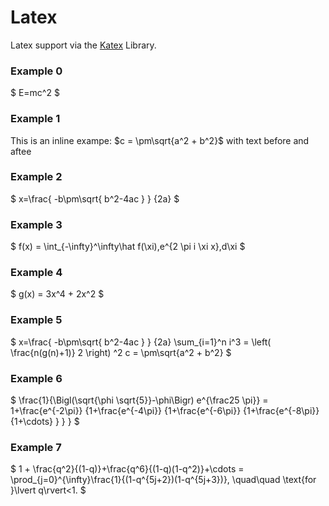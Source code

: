 # Latex

Latex support via the [Katex](https://katex.org/) Library.

### Example 0

$
E=mc^2
$

### Example 1

This is an inline exampe: $c = \pm\sqrt{a^2 + b^2}$ with text before and aftee

### Example 2


$
x=\frac{ -b\pm\sqrt{ b^2-4ac } } {2a}
$

### Example 3


$
f(x) = \int_{-\infty}^\infty\hat f(\xi)\,e^{2 \pi i \xi x}\,d\xi
$

### Example 4


$
g(x) = 3x^4 + 2x^2
$

### Example 5


$
x=\frac{ -b\pm\sqrt{ b^2-4ac } } {2a}
\sum_{i=1}^n i^3 = \left( \frac{n(g(n)+1)} 2 \right) ^2
c = \pm\sqrt{a^2 + b^2}
$

### Example 6

$
\frac{1}{\Bigl(\sqrt{\phi \sqrt{5}}-\phi\Bigr) e^{\frac25 \pi}} = 1+\frac{e^{-2\pi}} {1+\frac{e^{-4\pi}} {1+\frac{e^{-6\pi}} {1+\frac{e^{-8\pi}} {1+\cdots} } } }
$

### Example 7

$
1 +  \frac{q^2}{(1-q)}+\frac{q^6}{(1-q)(1-q^2)}+\cdots = \prod_{j=0}^{\infty}\frac{1}{(1-q^{5j+2})(1-q^{5j+3})}, \quad\quad \text{for }\lvert q\rvert<1.
$